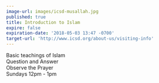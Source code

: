 ```yaml
---
image-url: images/icsd-musallah.jpg
published: true
title: Introduction to Islam
expire: false
expiration-date: '2018-05-03 13:47 -0700'
target-url: 'http://www.icsd.org/about-us/visiting-info'
---
```

Basic teachings of Islam  
Question and Answer  
Observe the Prayer  
Sundays 12pm - 1pm

